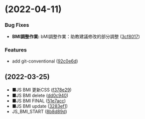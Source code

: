 #  (2022-04-11)
### Bug Fixes
* **BMI調整作業:** bMI調整作業：助教建議修改的部分調整 ([3cf8017](https://github.com/chenminfan/JS_BMI/commit/3cf801753f642b7a2b674761bbbf5d93edc93fb6))

### Features
* add git-conventional ([92c0e6d](https://github.com/chenminfan/JS_BMI/commit/92c0e6d86cb8f85d71c69a35b3b3d140d1f01726))

##  (2022-03-25)

* ■JS BMI 更新CSS ([f378e29](https://github.com/chenminfan/JS_BMI/commit/f378e29))
* ■JS BMI delete ([dd0c940](https://github.com/chenminfan/JS_BMI/commit/dd0c940))
* ■JS BMI FINAL ([51e7acc](https://github.com/chenminfan/JS_BMI/commit/51e7acc))
* ■JS BMI update ([3283ef1](https://github.com/chenminfan/JS_BMI/commit/3283ef1))
* JS_BMI_START ([8b8d89d](https://github.com/chenminfan/JS_BMI/commit/8b8d89d))



